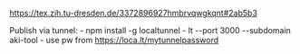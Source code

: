 https://tex.zih.tu-dresden.de/3372896927hmbrvqwgkqnt#2ab5b3

Publish via tunnel:
    - npm install -g localtunnel
    - lt --port 3000 --subdomain aki-tool
    - use pw from https://loca.lt/mytunnelpassword
